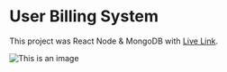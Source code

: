 # User Billing System 

This project was React Node & MongoDB with [Live Link](https://billing-system-b6389.web.app/).



![This is an image](https://i.ibb.co/nDPQ0gy/Screenshot-2022-07-08-at-06-53-56-React-App.png)